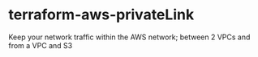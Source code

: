 # terraform-aws-privateLink
Keep your network traffic within the AWS network; between 2 VPCs and from a VPC and S3

